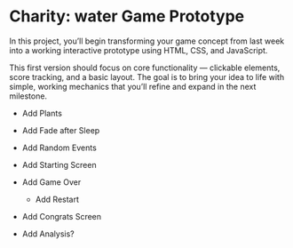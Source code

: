 # Charity: water Game Prototype

In this project, you’ll begin transforming your game concept from last week into a working interactive prototype using HTML, CSS, and JavaScript.

This first version should focus on core functionality — clickable elements, score tracking, and a basic layout. The goal is to bring your idea to life with simple, working mechanics that you’ll refine and expand in the next milestone.

- Add Plants
- Add Fade after Sleep
- Add Random Events

- Add Starting Screen
- Add Game Over
  - Add Restart
- Add Congrats Screen
- Add Analysis?